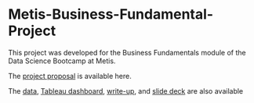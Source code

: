 # Metis-Business-Fundamental-Project

This project was developed for the Business Fundamentals module of the Data Science Bootcamp at Metis.

The [project proposal](https://github.com/Yishu-D/Metis-Business-Fundamental-Project/blob/main/Project%20Proposal.md) is available here. 

The [data](https://github.com/Yishu-D/Metis-Business-Fundamental-Project/blob/main/final_combine.xlsx), [Tableau dashboard](https://github.com/Yishu-D/Metis-Business-Fundamental-Project/blob/main/NFL%20Combined%20Data%20Case%20Study_Tableau%20Dashboard.pptx), [write-up](https://github.com/Yishu-D/Metis-Business-Fundamental-Project/blob/main/final_writeup.md), and [slide deck](https://github.com/Yishu-D/Metis-Business-Fundamental-Project/blob/main/NFL%20Comibined%20Data%20Case%20Study.pdf) are also available
